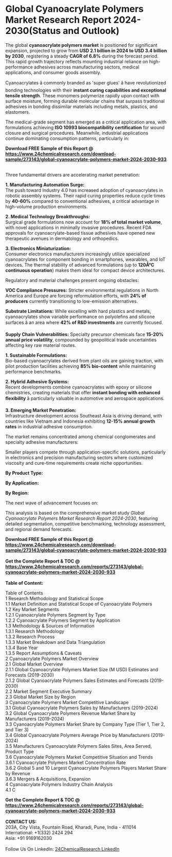 <h1>Global Cyanoacrylate Polymers Market Research Report 2024-2030(Status and Outlook)</h1><p>The global <strong>cyanoacrylate polymers market</strong> is positioned for significant expansion, projected to grow from <strong>USD 2.1 billion in 2024 to USD 3.4 billion by 2030</strong>, registering a steady <strong>CAGR of 6.8%</strong> during the forecast period. This rapid growth trajectory reflects mounting industrial reliance on high-performance adhesives across manufacturing sectors, medical applications, and consumer goods assembly.</p><p>Cyanoacrylates â commonly branded as 'super glues' â have revolutionized bonding technologies with their <strong>instant curing capabilities and exceptional tensile strength</strong>. These monomers polymerize rapidly upon contact with surface moisture, forming durable molecular chains that surpass traditional adhesives in bonding dissimilar materials including metals, plastics, and elastomers.</p><p>The medical-grade segment has emerged as a critical application area, with formulations achieving <strong>ISO 10993 biocompatibility certification</strong> for wound closure and surgical procedures. Meanwhile, industrial applications continue dominating consumption patterns, particularly in:</p><div><b>Download FREE Sample of this Report @ 
            <a href="https://www.24chemicalresearch.com/download-sample/273143/global-cyanoacrylate-polymers-market-2024-2030-933">
            https://www.24chemicalresearch.com/download-sample/273143/global-cyanoacrylate-polymers-market-2024-2030-933</a></b></div><br><p>Three fundamental drivers are accelerating market penetration:</p><p><strong>1. Manufacturing Automation Surge:</strong><br>
The push toward Industry 4.0 has increased adoption of cyanoacrylates in robotic assembly systems. Their rapid curing properties reduce cycle times by <strong>40-60%</strong> compared to conventional adhesives, a critical advantage in high-volume production environments.</p><p><strong>2. Medical Technology Breakthroughs:</strong><br>
Surgical grade formulations now account for <strong>18% of total market volume</strong>, with novel applications in minimally invasive procedures. Recent FDA approvals for cyanoacrylate-based tissue adhesives have opened new therapeutic avenues in dermatology and orthopedics.</p><p><strong>3. Electronics Miniaturization:</strong><br>
Consumer electronics manufacturers increasingly utilize specialized cyanoacrylates for component bonding in smartphones, wearables, and IoT devices. The thermal stability of advanced formulations (up to <strong>120Â°C continuous operation</strong>) makes them ideal for compact device architectures.</p><p>Regulatory and material challenges present ongoing obstacles:</p><p><strong>VOC Compliance Pressures:</strong> Stricter environmental regulations in North America and Europe are forcing reformulation efforts, with <strong>24% of producers</strong> currently transitioning to low-emission alternatives.</p><p><strong>Substrate Limitations:</strong> While excelling with hard plastics and metals, cyanoacrylates show variable performance on polyolefins and silicone surfaces â an area where <strong>42% of R&amp;D investments</strong> are currently focused.</p><p><strong>Supply Chain Vulnerabilities:</strong> Specialty precursor chemicals face <strong>15-20% annual price volatility</strong>, compounded by geopolitical trade uncertainties affecting key raw material routes.</p><p><strong>1. Sustainable Formulations:</strong><br>
Bio-based cyanoacrylates derived from plant oils are gaining traction, with pilot production facilities achieving <strong>85% bio-content</strong> while maintaining performance benchmarks.</p><p><strong>2. Hybrid Adhesive Systems:</strong><br>
Recent developments combine cyanoacrylates with epoxy or silicone chemistries, creating materials that offer <strong>instant bonding with enhanced flexibility</strong> â particularly valuable in automotive and aerospace applications.</p><p><strong>3. Emerging Market Penetration:</strong><br>
Infrastructure development across Southeast Asia is driving demand, with countries like Vietnam and Indonesia exhibiting <strong>12-15% annual growth rates</strong> in industrial adhesive consumption.</p><p>The market remains concentrated among chemical conglomerates and specialty adhesive manufacturers:</p><p>Smaller players compete through application-specific solutions, particularly in electronics and precision manufacturing sectors where customized viscosity and cure-time requirements create niche opportunities.</p><p><strong>By Product Type:</strong></p><p><strong>By Application:</strong></p><p><strong>By Region:</strong></p><p>The next wave of advancement focuses on:</p><p>This analysis is based on the comprehensive market study <em>Global Cyanoacrylate Polymers Market Research Report 2024-2030</em>, featuring detailed segmentation, competitive benchmarking, technology assessment, and regional demand forecasts.</p><div><b>Download FREE Sample of this Report @ 
            <a href="https://www.24chemicalresearch.com/download-sample/273143/global-cyanoacrylate-polymers-market-2024-2030-933">
            https://www.24chemicalresearch.com/download-sample/273143/global-cyanoacrylate-polymers-market-2024-2030-933</a></b></div><br><div><b>Get the Complete Report & TOC @ 
            <a href="https://www.24chemicalresearch.com/reports/273143/global-cyanoacrylate-polymers-market-2024-2030-933">
            https://www.24chemicalresearch.com/reports/273143/global-cyanoacrylate-polymers-market-2024-2030-933</a></b></div><br>
            <b>Table of Content:</b><p>Table of Contents<br />
1 Research Methodology and Statistical Scope<br />
1.1 Market Definition and Statistical Scope of Cyanoacrylate Polymers<br />
1.2 Key Market Segments<br />
1.2.1 Cyanoacrylate Polymers Segment by Type<br />
1.2.2 Cyanoacrylate Polymers Segment by Application<br />
1.3 Methodology & Sources of Information<br />
1.3.1 Research Methodology<br />
1.3.2 Research Process<br />
1.3.3 Market Breakdown and Data Triangulation<br />
1.3.4 Base Year<br />
1.3.5 Report Assumptions & Caveats<br />
2 Cyanoacrylate Polymers Market Overview<br />
2.1 Global Market Overview<br />
2.1.1 Global Cyanoacrylate Polymers Market Size (M USD) Estimates and Forecasts (2019-2030)<br />
2.1.2 Global Cyanoacrylate Polymers Sales Estimates and Forecasts (2019-2030)<br />
2.2 Market Segment Executive Summary<br />
2.3 Global Market Size by Region<br />
3 Cyanoacrylate Polymers Market Competitive Landscape<br />
3.1 Global Cyanoacrylate Polymers Sales by Manufacturers (2019-2024)<br />
3.2 Global Cyanoacrylate Polymers Revenue Market Share by Manufacturers (2019-2024)<br />
3.3 Cyanoacrylate Polymers Market Share by Company Type (Tier 1, Tier 2, and Tier 3)<br />
3.4 Global Cyanoacrylate Polymers Average Price by Manufacturers (2019-2024)<br />
3.5 Manufacturers Cyanoacrylate Polymers Sales Sites, Area Served, Product Type<br />
3.6 Cyanoacrylate Polymers Market Competitive Situation and Trends<br />
3.6.1 Cyanoacrylate Polymers Market Concentration Rate<br />
3.6.2 Global 5 and 10 Largest Cyanoacrylate Polymers Players Market Share by Revenue<br />
3.6.3 Mergers & Acquisitions, Expansion<br />
4 Cyanoacrylate Polymers Industry Chain Analysis<br />
4.1 C</p><div><b>Get the Complete Report & TOC @ 
            <a href="https://www.24chemicalresearch.com/reports/273143/global-cyanoacrylate-polymers-market-2024-2030-933">
            https://www.24chemicalresearch.com/reports/273143/global-cyanoacrylate-polymers-market-2024-2030-933</a></b></div><br><b>CONTACT US:</b><br>
            203A, City Vista, Fountain Road, Kharadi, Pune, India - 411014<br>
            International: +1(332) 2424 294<br>
            Asia: +91 9169162030 <br><br>
            Follow Us On LinkedIn: <a href="https://www.linkedin.com/company/24chemicalresearch/">24ChemicalResearch LinkedIn</a>